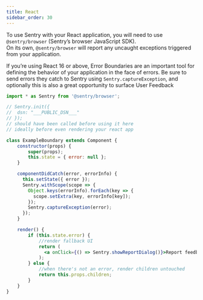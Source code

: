 ```yaml
---
title: React
sidebar_order: 30
---
```

<!-- WIZARD -->
To use Sentry with your React application, you will need to use `@sentry/browser` (Sentry’s browser JavaScript SDK).  
On its own, `@sentry/browser` will report any uncaught exceptions triggered from your application.

If you’re using React 16 or above, Error Boundaries are an important tool for defining the behavior of your application in the face of errors. Be sure to send errors they catch to Sentry using `Sentry.captureException`, and optionally this is also a great opportunity to surface User Feedback

```jsx
import * as Sentry from '@sentry/browser';

// Sentry.init({
//  dsn: "___PUBLIC_DSN___"
// });
// should have been called before using it here
// ideally before even rendering your react app 

class ExampleBoundary extends Component {
    constructor(props) {
        super(props);
        this.state = { error: null };
    }

    componentDidCatch(error, errorInfo) {
      this.setState({ error });
      Sentry.withScope(scope => {
        Object.keys(errorInfo).forEach(key => {
          scope.setExtra(key, errorInfo[key]);
        });
        Sentry.captureException(error);
      });
    }

    render() {
        if (this.state.error) {
            //render fallback UI
            return (
              <a onClick={() => Sentry.showReportDialog()}>Report feedback</a>
            );
        } else {
            //when there's not an error, render children untouched
            return this.props.children;
        }
    }
}
```
<!-- ENDWIZARD -->
